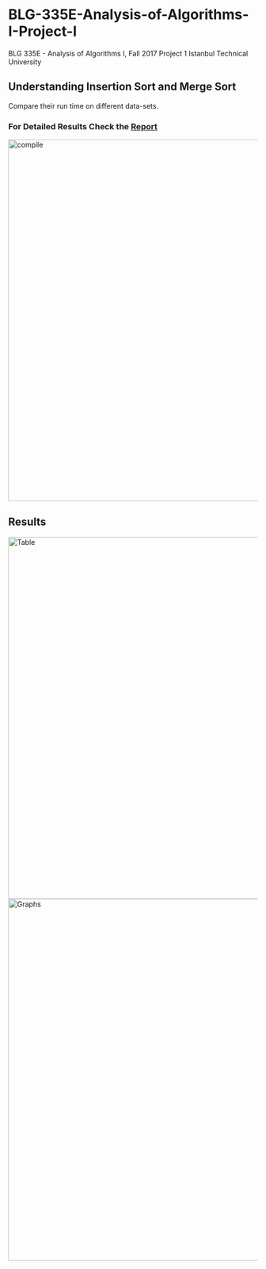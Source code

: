 # BLG-335E-Analysis-of-Algorithms-I-Project-I

BLG 335E - Analysis of Algorithms I, Fall 2017 Project 1
Istanbul Technical University


## Understanding Insertion Sort and Merge Sort
Compare their run time on different data-sets.

### For Detailed Results Check the [Report](https://github.com/rcanbaba/Insertion-Sort-vs-Merge-Sort/blob/master/algo%20rapor.pdf)

<img width="730" alt="compile" src="https://user-images.githubusercontent.com/32519328/65323819-146fa200-dbb3-11e9-97ed-b6b743345107.png">

## Results

<img width="730" alt="Table" src="https://user-images.githubusercontent.com/32519328/65323833-1f2a3700-dbb3-11e9-8202-0940c372f459.png">


<img width="730" alt="Graphs" src="https://user-images.githubusercontent.com/32519328/65323838-23eeeb00-dbb3-11e9-91eb-66ae0a83b476.png">
